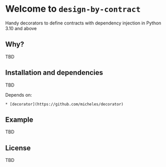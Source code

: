 # Welcome to `design-by-contract`

Handy decorators to define contracts with dependency injection in Python 3.10 and above


## Why?

TBD

## Installation and dependencies


TBD

Depends on:

    * [decorator](https://github.com/micheles/decorator)

## Example

TBD

## License

TBD

